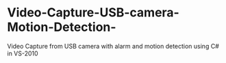 # Video-Capture-USB-camera-Motion-Detection-
Video Capture from USB camera with alarm and motion detection using C# in VS-2010 
